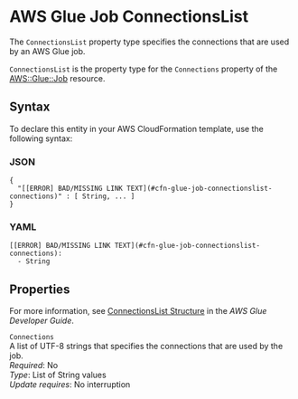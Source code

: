 # AWS Glue Job ConnectionsList<a name="aws-properties-glue-job-connectionslist"></a>

<a name="aws-properties-glue-job-connectionslist-description"></a>The `ConnectionsList` property type specifies the connections that are used by an AWS Glue job\.

<a name="aws-properties-glue-job-connectionslist-inheritance"></a> `ConnectionsList` is the property type for the `Connections` property of the [AWS::Glue::Job](aws-resource-glue-job.md) resource\.

## Syntax<a name="aws-properties-glue-job-connectionslist-syntax"></a>

To declare this entity in your AWS CloudFormation template, use the following syntax:

### JSON<a name="aws-properties-glue-job-connectionslist-syntax.json"></a>

```
{
  "[[ERROR] BAD/MISSING LINK TEXT](#cfn-glue-job-connectionslist-connections)" : [ String, ... ]
}
```

### YAML<a name="aws-properties-glue-job-connectionslist-syntax.yaml"></a>

```
[[ERROR] BAD/MISSING LINK TEXT](#cfn-glue-job-connectionslist-connections): 
  - String
```

## Properties<a name="aws-properties-glue-job-connectionslist-properties"></a>

For more information, see [ConnectionsList Structure](http://docs.aws.amazon.com/glue/latest/dg/aws-glue-api-jobs-job.html#aws-glue-api-jobs-job-ConnectionsList) in the *AWS Glue Developer Guide*\.

`Connections`  
A list of UTF\-8 strings that specifies the connections that are used by the job\.  
 *Required*: No  
 *Type*: List of String values  
 *Update requires*: No interruption 